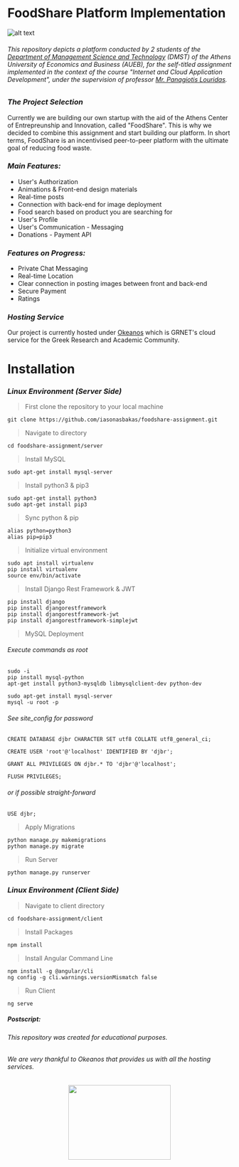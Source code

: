 # FoodShare Platform Implementation

![alt text](http://foodshare.gr/img/ff.png "FoodShare")

###### *This repository depicts a platform conducted by 2 students of the [Department of Management Science and Technology](https://www.dept.aueb.gr/en/dmst) (DMST) of the Athens University of Economics and Business (AUEB), for the self-titled assignment implemented in the context of the course "Internet and Cloud Application Development", under the supervision of professor [Mr. Panagiotis Louridas](https://github.com/louridas).*

### *The Project Selection*
Currently we are building our own startup with the aid of the Athens Center of Entrepreunship and Innovation, called "FoodShare". This is why we decided to combine this assignment and start building our platform. In short terms, FoodShare is an incentivised peer-to-peer platform with the ultimate goal of reducing food waste. 

### *Main Features:*

* User's Authorization
* Animations & Front-end design materials
* Real-time posts
* Connection with back-end for image deployment
* Food search based on product you are searching for 
* User's Profile
* User's Communication - Messaging
* Donations - Payment API

### *Features on Progress:*

* Private Chat Messaging
* Real-time Location
* Clear connection in posting images between front and back-end
* Secure Payment
* Ratings 

### *Hosting Service*
Our project is currently hosted under [Okeanos](https://okeanos.grnet.gr/home/) which is GRNET's cloud service for the Greek Research and Academic Community.


# Installation

### *Linux Environment (Server Side)*

> First clone the repository to your local machine

```
git clone https://github.com/iasonasbakas/foodshare-assignment.git
```

> Navigate to directory

```
cd foodshare-assignment/server
```

> Install MySQL 

```
sudo apt-get install mysql-server
```

> Install python3 & pip3

```
sudo apt-get install python3
sudo apt-get install pip3
```

> Sync python & pip

```
alias python=python3
alias pip=pip3
```

> Initialize virtual environment

```
sudo apt install virtualenv
pip install virtualenv
source env/bin/activate
```

> Install Django Rest Framework & JWT

```
pip install django
pip install djangorestframework
pip install djangorestframework-jwt
pip install djangorestframework-simplejwt
```

> MySQL Deployment

###### *Execute commands as root*

```
sudo -i
pip install mysql-python
apt-get install python3-mysqldb libmysqlclient-dev python-dev
```

```
sudo apt-get install mysql-server
mysql -u root -p
```

###### *See site_config for password*


```
CREATE DATABASE djbr CHARACTER SET utf8 COLLATE utf8_general_ci;

CREATE USER 'root'@'localhost' IDENTIFIED BY 'djbr';

GRANT ALL PRIVILEGES ON djbr.* TO 'djbr'@'localhost';

FLUSH PRIVILEGES;
```

###### *or if possible straight-forward*

```
USE djbr;
```

> Apply Migrations


```
python manage.py makemigrations
python manage.py migrate
```

> Run Server 

```
python manage.py runserver
```


### *Linux Environment (Client Side)*

> Navigate to client directory

```
cd foodshare-assignment/client
```

> Install Packages

```
npm install
```

> Install Angular Command Line

```
npm install -g @angular/cli
ng config -g cli.warnings.versionMismatch false
```

> Run Client

```
ng serve
```


##### Postscript:
###### *This repository was created for educational purposes.*
###### *We are very thankful to Okeanos that provides us with all the hosting services.*

<p align="center">
  <img width="230" height="168" src="http://foodshare.gr/img/ff.png">
</p>